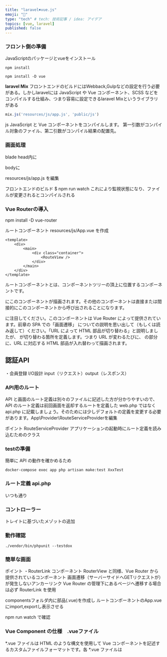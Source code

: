 ```yaml
---
title: "laravel✖️vue.js"
emoji: "🐷"
type: "tech" # tech: 技術記事 / idea: アイデア
topics: [vue, laravel]
published: false
---
```

### フロント側の準備
JavaScriptのパッケージとvueをインストール
```
npm install 

npm install -D vue
```

**laravel Mix**
フロントエンドのビルドにはWebback,Gulpなどの設定を行う必要がある。しかしlaravelには
 JavaScript や Vue コンポーネント、SCSS などをコンパイルする仕組み、つまり容易に設定できるlaravel Mixというライブラリがある
```php:webpack.mix.js
mix.js('resources/js/app.js', 'public/js')
```
js
JavaScript と Vue コンポーネントをコンパイルします。
第一引数がコンパイル対象のファイル、第二引数がコンパイル結果の配置先。

### 画面処理
blade
head内に
<script src="{{ mix('js/app.js') }}" defer></script>

bodyに
<div id="app"></div>

resources/js/app.js を編集

フロントエンドのビルド
$ npm run watch
これにより監視状態になり、ファイルが変更されるとコンパイルされる

### Vue Routerの導入

npm install -D vue-router

ルートコンポーネント resources/js/App.vue を作成
```vue:App.vue
<template>
    <div>
        <main>
            <div class="container">
                <RouteView />
            </div>
        </main>
    </div>
</template>
```
ルートコンポーネントとは、コンポーネントツリーの頂上に位置するコンポーネントです。<div id="app"></div> にこのコンポーネントが描画されます。その他のコンポーネントは直接または間接的にこのコンポーネントから呼び出されることになります。

<RouterView /> に注目してください。このコンポーネントは Vue Router によって提供されています。前章の SPA での「画面遷移」 についての説明を思い出して（もしくは読み返して）ください。「URL によって HTML 部品が切り替わる」と説明しましたが、<RouterView /> が切り替わる箇所を定義します。つまり URL が変わるたびに、<RouterView /> の部分に、URL に対応する HTML 部品が入れ替わって描画されます。

## 認証API 
・会員登録 I/O設計 input（リクエスト）output（レスポンス）

### API用のルート

API と画面のルート定義は別々のファイルに記述した方が分かりやすいので、API のルート定義は前回画面を返却するルートを定義した web.php ではなく api.php に記載しましょう。そのためには少しデフォルトの定義を変更する必要があります。App\Provider\RouteServiceProviderを編集

ポイント
RouteServiceProvider
アプリケーションの起動時にルート定義を読み込むためのクラス

### testの準備
簡単に API の動作を確かめるため
```
docker-compose exec app php artisan make:test XxxTest
```
### ルート定義 api.php
いつも通り

### コントローラー
トレイトに基づいたメゾットの追加

### 動作確認
```
./vendor/bin/phpunit --testdox
```
### 簡単な画面
ポイント
・RouterLink コンポーネント
RouterView と同様、Vue Router から提供されているコンポーネント
画面遷移（サーバーサイドへGETリクエストが）が発生しないアンカーリンク<a>
Vue Router の管理下にあるページへ遷移する場合は必ず RouterLink を使用

componentsフォルダ内に部品(.vue)を作成し
ルートコンポーネントのApp.vueにimport,exportし表示させる

npm run watch で確認 

### Vue Component の仕様　.vueファイル
*.vue ファイルは HTML のような構文を使用して Vue コンポーネントを記述するカスタムファイルフォーマットです。各 *.vue ファイルは <template>、<script>、<style> の三つのトップレベル言語のブロックで構成されています。

https://vue-loader-v14.vuejs.org/ja/start/spec.html

### vuex:Vue のために開発された状態管理ライブラリ
コンポーネントをまたいで参照したいデータを入れておく場所
この「データを入れておく場所」をストアという。
```
npm install --save-dev vuex
```


#### メリット
親コンポーネントと子コンポーネントの間でのデータのやり取りをショトカできる点

Vue コンポーネント同士がデータをやりとりするためには、基本的に $emit と props を使用した親子間のコミュニケーションで実現する必要がある。

コンポーネントツリーの階層が深く複雑になるとこのやりとりが煩雑になる。

VuexにPI との通信やデータの管理をストアに集中させることで、どのコンポーネントからでもデータを更新・参照できるようになる。
##### vuex ストアの構成要素 4つ
**ステート**
データの入れ物そのものです。ログイン中のユーザーデータなどが該当
**ゲッター**
ステートの内容から算出される値。ユーザーがログイン中であるかどうか
**ミューテーション**
ステートを更新するためのメソッド
ンポーネントはステートを直接変更することができないため、ミューテーションを介してステートを更新。ミューテーションは同期通信でないといけない
**アクション**
ミューテーションと同様にステートを更新するメソッドですが、ミューテーションとの違いはアクションは非同期処理である点です。

### ストア作成
resources/js/store ディレクトリ内にauth.js

app.jsにインポート 
### @csrf対策
laravelの場合,
form以下に@csrf(<input type="hidden" name="_token" value="..." />)
SPAにおけるAPIの場合、
<input> 要素を設置することができない

→CSRF トークンはレスポンスのたびにクッキーに入れて送信されています
クッキーからトークンを取り出して、HTTP ヘッダーにそのトークンを含めてリクエストを送信しても CSRF チェックがかかります。
→クッキーと HTTP ヘッダーを利用する